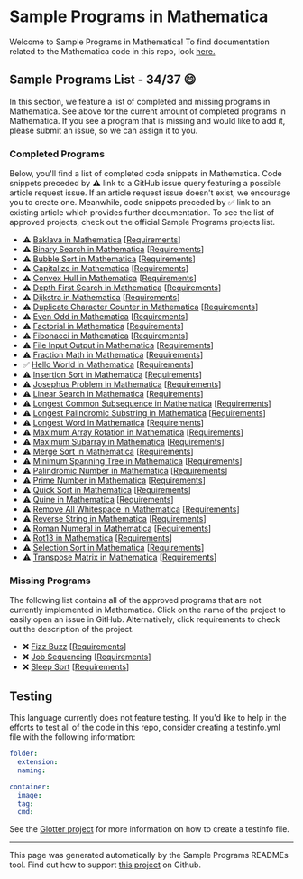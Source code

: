 # Sample Programs in Mathematica

Welcome to Sample Programs in Mathematica! To find documentation related to the Mathematica code in this repo, look [here.](https://sampleprograms.io/languages/mathematica)

## Sample Programs List - 34/37 :smile:

In this section, we feature a list of completed and missing programs in Mathematica. See above for the current amount of completed programs in Mathematica. If you see a program that is missing and would like to add it, please submit an issue, so we can assign it to you.

### Completed Programs

Below, you'll find a list of completed code snippets in Mathematica. Code snippets preceded by :warning: link to a GitHub issue query featuring a possible article request issue. If an article request issue doesn't exist, we encourage you to create one. Meanwhile, code snippets preceded by :white_check_mark: link to an existing article which provides further documentation. To see the list of approved projects, check out the official Sample Programs projects list.

- :warning: [Baklava in Mathematica](https://github.com//TheRenegadeCoder/sample-programs-website/issues?utf8=%E2%9C%93&q=is%3Aissue+is%3Aopen+baklava+mathematica) [[Requirements](https://sampleprograms.io/projects/baklava)]
- :warning: [Binary Search in Mathematica](https://github.com//TheRenegadeCoder/sample-programs-website/issues?utf8=%E2%9C%93&q=is%3Aissue+is%3Aopen+binary+search+mathematica) [[Requirements](https://sampleprograms.io/projects/binary-search)]
- :warning: [Bubble Sort in Mathematica](https://github.com//TheRenegadeCoder/sample-programs-website/issues?utf8=%E2%9C%93&q=is%3Aissue+is%3Aopen+bubble+sort+mathematica) [[Requirements](https://sampleprograms.io/projects/bubble-sort)]
- :warning: [Capitalize in Mathematica](https://github.com//TheRenegadeCoder/sample-programs-website/issues?utf8=%E2%9C%93&q=is%3Aissue+is%3Aopen+capitalize+mathematica) [[Requirements](https://sampleprograms.io/projects/capitalize)]
- :warning: [Convex Hull in Mathematica](https://github.com//TheRenegadeCoder/sample-programs-website/issues?utf8=%E2%9C%93&q=is%3Aissue+is%3Aopen+convex+hull+mathematica) [[Requirements](https://sampleprograms.io/projects/convex-hull)]
- :warning: [Depth First Search in Mathematica](https://github.com//TheRenegadeCoder/sample-programs-website/issues?utf8=%E2%9C%93&q=is%3Aissue+is%3Aopen+depth+first+search+mathematica) [[Requirements](https://sampleprograms.io/projects/depth-first-search)]
- :warning: [Dijkstra in Mathematica](https://github.com//TheRenegadeCoder/sample-programs-website/issues?utf8=%E2%9C%93&q=is%3Aissue+is%3Aopen+dijkstra+mathematica) [[Requirements](https://sampleprograms.io/projects/dijkstra)]
- :warning: [Duplicate Character Counter in Mathematica](https://github.com//TheRenegadeCoder/sample-programs-website/issues?utf8=%E2%9C%93&q=is%3Aissue+is%3Aopen+duplicate+character+counter+mathematica) [[Requirements](https://sampleprograms.io/projects/duplicate-character-counter)]
- :warning: [Even Odd in Mathematica](https://github.com//TheRenegadeCoder/sample-programs-website/issues?utf8=%E2%9C%93&q=is%3Aissue+is%3Aopen+even+odd+mathematica) [[Requirements](https://sampleprograms.io/projects/even-odd)]
- :warning: [Factorial in Mathematica](https://github.com//TheRenegadeCoder/sample-programs-website/issues?utf8=%E2%9C%93&q=is%3Aissue+is%3Aopen+factorial+mathematica) [[Requirements](https://sampleprograms.io/projects/factorial)]
- :warning: [Fibonacci in Mathematica](https://github.com//TheRenegadeCoder/sample-programs-website/issues?utf8=%E2%9C%93&q=is%3Aissue+is%3Aopen+fibonacci+mathematica) [[Requirements](https://sampleprograms.io/projects/fibonacci)]
- :warning: [File Input Output in Mathematica](https://github.com//TheRenegadeCoder/sample-programs-website/issues?utf8=%E2%9C%93&q=is%3Aissue+is%3Aopen+file+input+output+mathematica) [[Requirements](https://sampleprograms.io/projects/file-input-output)]
- :warning: [Fraction Math in Mathematica](https://github.com//TheRenegadeCoder/sample-programs-website/issues?utf8=%E2%9C%93&q=is%3Aissue+is%3Aopen+fraction+math+mathematica) [[Requirements](https://sampleprograms.io/projects/fraction-math)]
- :white_check_mark: [Hello World in Mathematica](https://sampleprograms.io/projects/hello-world/mathematica) [[Requirements](https://sampleprograms.io/projects/hello-world)]
- :warning: [Insertion Sort in Mathematica](https://github.com//TheRenegadeCoder/sample-programs-website/issues?utf8=%E2%9C%93&q=is%3Aissue+is%3Aopen+insertion+sort+mathematica) [[Requirements](https://sampleprograms.io/projects/insertion-sort)]
- :warning: [Josephus Problem in Mathematica](https://github.com//TheRenegadeCoder/sample-programs-website/issues?utf8=%E2%9C%93&q=is%3Aissue+is%3Aopen+josephus+problem+mathematica) [[Requirements](https://sampleprograms.io/projects/josephus-problem)]
- :warning: [Linear Search in Mathematica](https://github.com//TheRenegadeCoder/sample-programs-website/issues?utf8=%E2%9C%93&q=is%3Aissue+is%3Aopen+linear+search+mathematica) [[Requirements](https://sampleprograms.io/projects/linear-search)]
- :warning: [Longest Common Subsequence in Mathematica](https://github.com//TheRenegadeCoder/sample-programs-website/issues?utf8=%E2%9C%93&q=is%3Aissue+is%3Aopen+longest+common+subsequence+mathematica) [[Requirements](https://sampleprograms.io/projects/longest-common-subsequence)]
- :warning: [Longest Palindromic Substring in Mathematica](https://github.com//TheRenegadeCoder/sample-programs-website/issues?utf8=%E2%9C%93&q=is%3Aissue+is%3Aopen+longest+palindromic+substring+mathematica) [[Requirements](https://sampleprograms.io/projects/longest-palindromic-substring)]
- :warning: [Longest Word in Mathematica](https://github.com//TheRenegadeCoder/sample-programs-website/issues?utf8=%E2%9C%93&q=is%3Aissue+is%3Aopen+longest+word+mathematica) [[Requirements](https://sampleprograms.io/projects/longest-word)]
- :warning: [Maximum Array Rotation in Mathematica](https://github.com//TheRenegadeCoder/sample-programs-website/issues?utf8=%E2%9C%93&q=is%3Aissue+is%3Aopen+maximum+array+rotation+mathematica) [[Requirements](https://sampleprograms.io/projects/maximum-array-rotation)]
- :warning: [Maximum Subarray in Mathematica](https://github.com//TheRenegadeCoder/sample-programs-website/issues?utf8=%E2%9C%93&q=is%3Aissue+is%3Aopen+maximum+subarray+mathematica) [[Requirements](https://sampleprograms.io/projects/maximum-subarray)]
- :warning: [Merge Sort in Mathematica](https://github.com//TheRenegadeCoder/sample-programs-website/issues?utf8=%E2%9C%93&q=is%3Aissue+is%3Aopen+merge+sort+mathematica) [[Requirements](https://sampleprograms.io/projects/merge-sort)]
- :warning: [Minimum Spanning Tree in Mathematica](https://github.com//TheRenegadeCoder/sample-programs-website/issues?utf8=%E2%9C%93&q=is%3Aissue+is%3Aopen+minimum+spanning+tree+mathematica) [[Requirements](https://sampleprograms.io/projects/minimum-spanning-tree)]
- :warning: [Palindromic Number in Mathematica](https://github.com//TheRenegadeCoder/sample-programs-website/issues?utf8=%E2%9C%93&q=is%3Aissue+is%3Aopen+palindromic+number+mathematica) [[Requirements](https://sampleprograms.io/projects/palindromic-number)]
- :warning: [Prime Number in Mathematica](https://github.com//TheRenegadeCoder/sample-programs-website/issues?utf8=%E2%9C%93&q=is%3Aissue+is%3Aopen+prime+number+mathematica) [[Requirements](https://sampleprograms.io/projects/prime-number)]
- :warning: [Quick Sort in Mathematica](https://github.com//TheRenegadeCoder/sample-programs-website/issues?utf8=%E2%9C%93&q=is%3Aissue+is%3Aopen+quick+sort+mathematica) [[Requirements](https://sampleprograms.io/projects/quick-sort)]
- :warning: [Quine in Mathematica](https://github.com//TheRenegadeCoder/sample-programs-website/issues?utf8=%E2%9C%93&q=is%3Aissue+is%3Aopen+quine+mathematica) [[Requirements](https://sampleprograms.io/projects/quine)]
- :warning: [Remove All Whitespace in Mathematica](https://github.com//TheRenegadeCoder/sample-programs-website/issues?utf8=%E2%9C%93&q=is%3Aissue+is%3Aopen+remove+all+whitespace+mathematica) [[Requirements](https://sampleprograms.io/projects/remove-all-whitespace)]
- :warning: [Reverse String in Mathematica](https://github.com//TheRenegadeCoder/sample-programs-website/issues?utf8=%E2%9C%93&q=is%3Aissue+is%3Aopen+reverse+string+mathematica) [[Requirements](https://sampleprograms.io/projects/reverse-string)]
- :warning: [Roman Numeral in Mathematica](https://github.com//TheRenegadeCoder/sample-programs-website/issues?utf8=%E2%9C%93&q=is%3Aissue+is%3Aopen+roman+numeral+mathematica) [[Requirements](https://sampleprograms.io/projects/roman-numeral)]
- :warning: [Rot13 in Mathematica](https://github.com//TheRenegadeCoder/sample-programs-website/issues?utf8=%E2%9C%93&q=is%3Aissue+is%3Aopen+rot13+mathematica) [[Requirements](https://sampleprograms.io/projects/rot13)]
- :warning: [Selection Sort in Mathematica](https://github.com//TheRenegadeCoder/sample-programs-website/issues?utf8=%E2%9C%93&q=is%3Aissue+is%3Aopen+selection+sort+mathematica) [[Requirements](https://sampleprograms.io/projects/selection-sort)]
- :warning: [Transpose Matrix in Mathematica](https://github.com//TheRenegadeCoder/sample-programs-website/issues?utf8=%E2%9C%93&q=is%3Aissue+is%3Aopen+transpose+matrix+mathematica) [[Requirements](https://sampleprograms.io/projects/transpose-matrix)]

### Missing Programs

The following list contains all of the approved programs that are not currently implemented in Mathematica. Click on the name of the project to easily open an issue in GitHub. Alternatively, click requirements to check out the description of the project.

- :x: [Fizz Buzz](https://github.com/TheRenegadeCoder/sample-programs/issues/new?assignees=&labels=enhancement&template=code-snippet-request.md&title=Add+Fizz+Buzz+in+mathematica) [[Requirements](https://sampleprograms.io/projects/fizz-buzz)]
- :x: [Job Sequencing](https://github.com/TheRenegadeCoder/sample-programs/issues/new?assignees=&labels=enhancement&template=code-snippet-request.md&title=Add+Job+Sequencing+in+mathematica) [[Requirements](https://sampleprograms.io/projects/job-sequencing)]
- :x: [Sleep Sort](https://github.com/TheRenegadeCoder/sample-programs/issues/new?assignees=&labels=enhancement&template=code-snippet-request.md&title=Add+Sleep+Sort+in+mathematica) [[Requirements](https://sampleprograms.io/projects/sleep-sort)]

## Testing

This language currently does not feature testing. If you'd like to help in the efforts to test all of the code in this repo, consider creating a testinfo.yml file with the following information:

```yml
folder:
  extension:
  naming:

container:
  image:
  tag:
  cmd:
```

See the [Glotter project](https://github.com/auroq/glotter) for more information on how to create a testinfo file.

---

This page was generated automatically by the Sample Programs READMEs tool. Find out how to support [this project](https://github.com/TheRenegadeCoder/sample-programs-readmes) on Github.